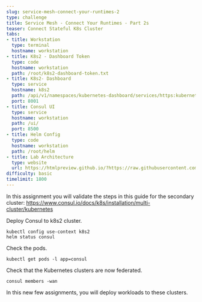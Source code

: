 ```yaml
---
slug: service-mesh-connect-your-runtimes-2
type: challenge
title: Service Mesh - Connect Your Runtimes - Part 2s
teaser: Connect Stateful K8s Cluster
tabs:
- title: Workstation
  type: terminal
  hostname: workstation
- title: K8s2 - Dashboard Token
  type: code
  hostname: workstation
  path: /root/k8s2-dashboard-token.txt
- title: K8s2- Dashboard
  type: service
  hostname: k8s2
  path: /api/v1/namespaces/kubernetes-dashboard/services/https:kubernetes-dashboard:/proxy/
  port: 8001
- title: Consul UI
  type: service
  hostname: workstation
  path: /ui/
  port: 8500
- title: Helm Config
  type: code
  hostname: workstation
  path: /root/helm
- title: Lab Architecture
  type: website
  url: https://htmlpreview.github.io/?https://raw.githubusercontent.com/hashicorp/field-workshops-consul/master/instruqt-tracks/consul-life-of-a-developer/assets/diagrams/diagrams.html
difficulty: basic
timelimit: 1800
---
```

In this assignment you will validate the steps in this guide for the secondary cluster: https://www.consul.io/docs/k8s/installation/multi-cluster/kubernetes <br>

Deploy Consul to k8s2 cluster.

```
kubectl config use-context k8s2
helm status consul
```

Check the pods. <br>

```
kubectl get pods -l app=consul
```

Check that the Kubernetes clusters are now federated.

```
consul members -wan
```

In this new few assignments, you will deploy workloads to these clusters.
